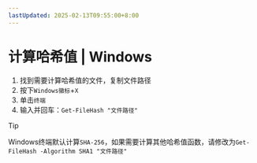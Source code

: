 ```yaml
---
lastUpdated: 2025-02-13T09:55:00+8:00
---
```


# 计算哈希值 | Windows

1. 找到需要计算哈希值的文件，复制文件路径
2. 按下```Windows徽标```+```X```
3. 单击```终端```
4. 输入并回车：```Get-FileHash "文件路径"```

> [!TIP]
> Windows终端默认计算```SHA-256```，如果需要计算其他哈希值函数，请修改为```Get-FileHash -Algorithm SHA1 "文件路径"```
